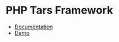 # PHP Tars Framework

- [Documentation](docs/index.md)
- [Demo](https://github.com/wenbinye/tars-demo)
